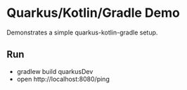 # Quarkus/Kotlin/Gradle Demo

Demonstrates a simple quarkus-kotlin-gradle setup. 

## Run

* gradlew build quarkusDev
* open http://localhost:8080/ping